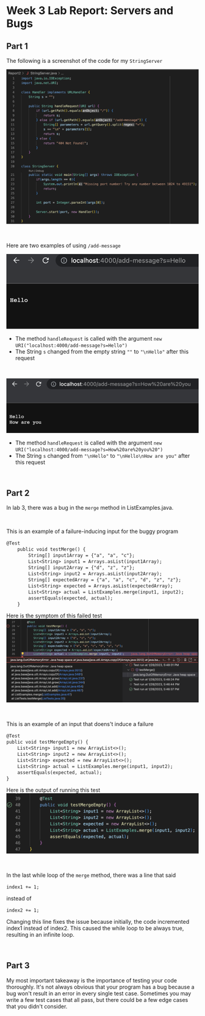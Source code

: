 # Week 3 Lab Report: Servers and Bugs

## Part 1

The following is a screenshot of the code for my `StringServer`

![StringServerCode](StringServerCode.png)

<br>

Here are two examples of using `/add-message`

![addFirstMessage](Hello.png)

* The method `handleRequest` is called with the argument `new URI("localhost:4000/add-message?s=Hello")`
* The String `s` changed from the empty string `""` to `"\nHello"` after this request

<br>

![addSecondMessage](HelloHowAreYou.png)

* The method `handleRequest` is called with the argument `new URI("localhost:4000/add-message?s=How%20are%20you%20")`
* The String `s` changed from `"\nHello"` to `"\nHello\nHow are you"` after this request

<br>

## Part 2

In lab 3, there was a bug in the `merge` method in ListExamples.java.

<br>

This is an example of a failure-inducing input for the buggy program
```
@Test
    public void testMerge() {
        String[] input1Array = {"a", "a", "c"};
        List<String> input1 = Arrays.asList(input1Array);
        String[] input2Array = {"d", "z", "z"};
        List<String> input2 = Arrays.asList(input2Array);
        String[] expectedArray = {"a", "a", "c", "d", "z", "z"};
        List<String> expected = Arrays.asList(expectedArray);
        List<String> actual = ListExamples.merge(input1, input2);
        assertEquals(expected, actual);
    }
```
Here is the symptom of this failed test
![failedTestBug](failedTestBug.png)

<br>

This is an example of an input that doens't induce a failure
```
@Test
public void testMergeEmpty() {
    List<String> input1 = new ArrayList<>();
    List<String> input2 = new ArrayList<>();
    List<String> expected = new ArrayList<>();
    List<String> actual = ListExamples.merge(input1, input2);
    assertEquals(expected, actual);
}
```
Here is the output of running this test
![successTestBug](successTestBug.png)

<br>

In the last while loop of the `merge` method, there was a line that said
```
index1 += 1;
```
instead of
```
index2 += 1;
```

Changing this line fixes the issue because initially, the code incremented index1 instead of index2. This caused the while loop to be always true, resulting in an infinite loop. 

<br>

## Part 3

My most important takeaway is the importance of testing your code thoroughly. It's not always obvious that your program has a bug because a bug won't result in an error in every single test case. Sometimes you may write a few test cases that all pass, but there could be a few edge cases that you didn't consider.